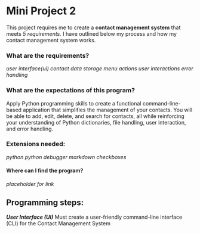 # Mini Project 2

This project requires me to create a **contact management system** that meets *5 requirements.* I have outlined below my process and how my contact management system works. 

### What are the requirements? 
*user interface(ui)*
*contact data storage*
*menu actions*
*user interactions*
*error handling*

### What are the expectations of this program?
Apply Python programming skills to create a functional command-line-based application that simplifies the management of your contacts. You will be able to add, edit, delete, and search for contacts, all while reinforcing your understanding of Python dictionaries, file handling, user interaction, and error handling.

### Extensions needed:
*python*
*python debugger*
*markdown checkboxes*

#### Where can I find the program?
*placeholder for link*

## Programming steps:

***User Interface (UI)***
Must create a user-friendly command-line interface (CLI) for the Contact Management System
